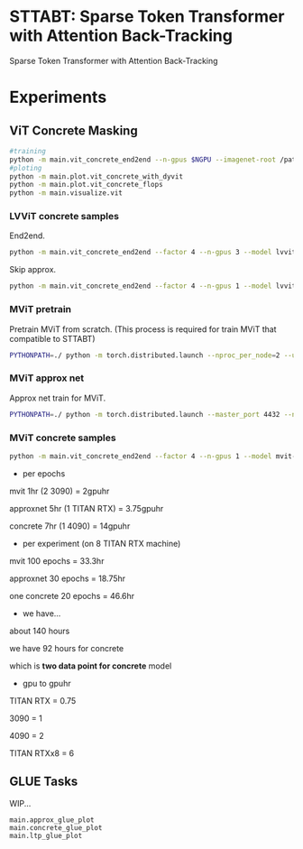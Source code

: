 # STTABT: Sparse Token Transformer with Attention Back-Tracking

Sparse Token Transformer with Attention Back-Tracking

# Experiments

## ViT Concrete Masking

```sh
#training
python -m main.vit_concrete_end2end --n-gpus $NGPU --imagenet-root /path/to/ILSVRC2012/
#ploting
python -m main.plot.vit_concrete_with_dyvit
python -m main.plot.vit_concrete_flops
python -m main.visualize.vit
```

### LVViT concrete samples

End2end.
```sh
python -m main.vit_concrete_end2end --factor 4 --n-gpus 3 --model lvvit-small --master-port 14431 --auto-resume --p-logits "-1.5 -1.0 -0.5 0.0 1.0"
```

Skip approx.
```sh
python -m main.vit_concrete_end2end --factor 4 --n-gpus 1 --model lvvit-small --master-port 14431 --auto-resume --p-logits "-1.5 -1.0 -0.5 0.0 1.0" --skip-approx --batch-size 32
```

### MViT pretrain

Pretrain MViT from scratch. (This process is required for train MViT that compatible to STTABT)

```bash
PYTHONPATH=./ python -m torch.distributed.launch --nproc_per_node=2 --use_env trainer/deit_trainer_mvit.py --batch-size 48 --model mvit-tiny --output_dir ./saves/mvit-tiny-deit/
```

### MViT approx net

Approx net train for MViT.

```bash
PYTHONPATH=./ python -m torch.distributed.launch --master_port 4432 --nproc_per_node=1 --use_env trainer/deit_trainer_mvit.py --batch-size 8 --model mvit-tiny-approx --output_dir ./saves/mvit-tiny-deit-approx/ --warmup-epochs 1 --epochs 30 --lr 1e-3
```

### MViT concrete samples

```bash
python -m main.vit_concrete_end2end --factor 4 --n-gpus 1 --model mvit-tiny --master-port 14431 --auto-resume --p-logits "-2.0 -0.5 1.0" --skip-approx --batch-size 16
```

 - per epochs

mvit 1hr (2 3090) = 2gpuhr

approxnet 5hr (1 TITAN RTX) = 3.75gpuhr

concrete 7hr (1 4090) = 14gpuhr

 - per experiment (on 8 TITAN RTX machine)

mvit 100 epochs = 33.3hr

approxnet 30 epochs = 18.75hr

one concrete 20 epochs = 46.6hr

 - we have...

about 140 hours

we have 92 hours for concrete

which is **two data point for concrete** model

 - gpu to gpuhr

TITAN RTX = 0.75

3090 = 1

4090 = 2

TITAN RTXx8 = 6




## GLUE Tasks

WIP...
```
main.approx_glue_plot
main.concrete_glue_plot
main.ltp_glue_plot
```